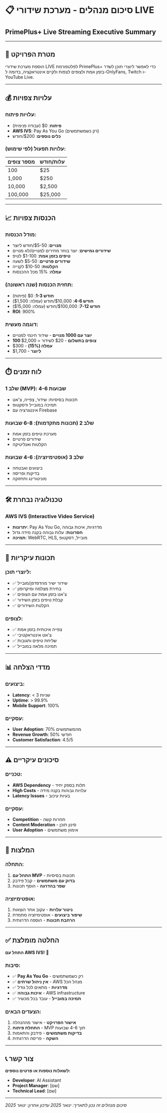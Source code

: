 # 📋 סיכום מנהלים - מערכת שידורי LIVE
## PrimePlus+ Live Streaming Executive Summary

---

## 🎯 **מטרת הפרויקט**

הוספת מערכת שידורי LIVE לפלטפורמת PrimePlus+ כדי לאפשר ליוצרי תוכן לשדר בזמן אמת ולצופים לצפות ולקיים אינטראקציה, בדומה ל-OnlyFans, Twitch ו-YouTube Live.

---

## 💰 **עלויות צפויות**

### **עלויות פיתוח:**
- **פיתוח**: $0 (עבודה פנימית)
- **AWS IVS**: Pay As You Go (רק כשמשתמשים)
- **כלים נוספים**: $200/חודש

### **עלויות תפעול (לפי שימוש):**
| מספר צופים | עלות/חודש |
|-------------|------------|
| 100 | $25 |
| 1,000 | $250 |
| 10,000 | $2,500 |
| 100,000 | $25,000 |

---

## 📈 **הכנסות צפויות**

### **מודל הכנסות:**
- **מנויים**: $5-50/חודש ליוצר
- **שידורים גמישים**: יוצר בוחר מחירים למנויים/לא מנויים
- **טיפים בזמן אמת**: $1-100 לטיפ
- **שידורים פרטיים**: $5-50 לשעה
- **הקלטות**: $10-50 לקנייה
- **עמלה**: 15% מכל ההכנסות

### **תחזית הכנסות (שנה ראשונה):**
- **חודש 1-3**: $0 (פיתוח)
- **חודש 4-6**: $10,000/חודש (עמלה: $1,500)
- **חודש 7-12**: $100,000/חודש (עמלה: $15,000)
- **ROI**: 900%

### **דוגמה מעשית:**
- **יוצר עם 1000 מנויים** - שידור חינמי למנויים
- **100 צופים בתשלום** - $20 לשידור = $2,000
- **עמלה (15%)** - $300
- **ליוצר** - $1,700

---

## ⏱️ **לוח זמנים**

### **שלב 1 (MVP)**: 4-6 שבועות
- תכונות בסיסיות: שידור, צפייה, צ'אט
- תמיכה במובייל ודסקטופ
- אינטגרציה עם Firebase

### **שלב 2 (תכונות מתקדמות)**: 6-8 שבועות
- מערכת טיפים בזמן אמת
- שידורים פרטיים
- הקלטות ואנליטיקה

### **שלב 3 (אופטימיזציה)**: 4-6 שבועות
- ביצועים ואבטחה
- בדיקות ופריסה
- מוניטורינג ותחזוקה

---

## 🛠️ **טכנולוגיה נבחרת**

### **AWS IVS (Interactive Video Service)**
- **יתרונות**: Pay As You Go, מדרגיות, איכות גבוהה
- **חסרונות**: עלות גבוהה בקנה מידה גדול
- **תמיכה**: WebRTC, HLS, מובייל, דסקטופ

---

## 🎯 **תכונות עיקריות**

### **ליוצרי תוכן:**
- ✅ שידור ישיר מהדפדפן/מובייל
- ✅ בחירת מצלמה ומיקרופון
- ✅ צ'אט בזמן אמת עם הצופים
- ✅ קבלת טיפים בזמן השידור
- ✅ הקלטת השידורים

### **לצופים:**
- ✅ צפייה איכותית בזמן אמת
- ✅ צ'אט אינטראקטיבי
- ✅ שליחת טיפים ותגובות
- ✅ תמיכה מלאה במובייל

---

## 📊 **מדדי הצלחה**

### **ביצועים:**
- **Latency**: < 3 שניות
- **Uptime**: > 99.9%
- **Mobile Support**: 100%

### **עסקיים:**
- **User Adoption**: 70% מהמשתמשים
- **Revenue Growth**: 50% חודשי
- **Customer Satisfaction**: 4.5/5

---

## ⚠️ **סיכונים עיקריים**

### **טכניים:**
- **AWS Dependency** - תלות בספק יחיד
- **High Costs** - עלויות גבוהות בקנה מידה
- **Latency Issues** - בעיות עיכוב

### **עסקיים:**
- **Competition** - תחרות קשה
- **Content Moderation** - סינון תוכן
- **User Adoption** - אימוץ משתמשים

---

## 🚀 **המלצות**

### **התחלה:**
1. **התחל עם MVP** - תכונות בסיסיות
2. **בדוק עם משתמשים** - קבל פידבק
3. **שפר בהדרגה** - הוסף תכונות

### **אופטימיזציה:**
1. **ניטור עלויות** - עקוב אחר הוצאות
2. **שיפור ביצועים** - אופטימיזציה מתמדת
3. **הרחבת תכונות** - הוספה הדרגתית

---

## ✅ **החלטה מומלצת**

**התחל עם AWS IVS!** 🎯

### **סיבות:**
- ✅ **Pay As You Go** - רק כשמשתמשים
- ✅ **אין ניהול שרתים** - AWS מנהל הכל
- ✅ **מדרגיות** - מתאים לכל גודל
- ✅ **איכות גבוהה** - AWS infrastructure
- ✅ **תמיכה במובייל** - עובד בכל מכשיר

### **הצעדים הבאים:**
1. **אישור הפרויקט** - אישור מההנהלה
2. **התחלת פיתוח** - MVP תוך 4-6 שבועות
3. **בדיקות משתמשים** - פידבק והתאמות
4. **השקה** - פריסה הדרגתית

---

## 📞 **צור קשר**

**לשאלות נוספות או פרטים נוספים:**
- **Developer**: AI Assistant
- **Project Manager**: [שם]
- **Technical Lead**: [שם]

---

*סיכום מנהלים זה נכון לתאריך: ינואר 2025*
*עדכון אחרון: ינואר 2025*

